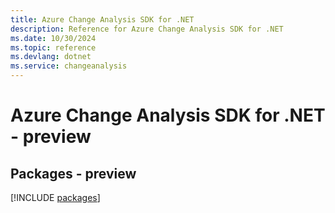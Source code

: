 ```yaml
---
title: Azure Change Analysis SDK for .NET
description: Reference for Azure Change Analysis SDK for .NET
ms.date: 10/30/2024
ms.topic: reference
ms.devlang: dotnet
ms.service: changeanalysis
---
```

# Azure Change Analysis SDK for .NET - preview
## Packages - preview
[!INCLUDE [packages](change-analysis-index.md)]
